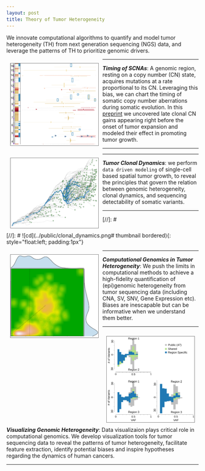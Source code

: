 ```yaml
---
layout: post
title: Theory of Tumor Heterogeneity
---
```


We innovate computational algorithms to quantify and model tumor heterogeneity (TH) from next generation sequencing (NGS) data, and leverage the patterns of TH to prioritize genomic drivers.

<div style="float:left; border:solid 1px gray; margin:10px;"><img src="../public/cnmut.png" width="230"></div>

---
**_Timing of SCNAs_**: A genomic region, resting on a copy number (CN) state, acquires mutations at a rate proportional to its CN. Leveraging this bias, we can chart the timing of somatic copy number aberrations during somatic evolution. In this [preprint](https://doi.org/10.1101/2022.06.14.495959) we uncovered late clonal CN gains appearing right before the onset of tumor expansion and modeled their effect in promoting tumor growth.

---

<div style="float:left; border:solid 1px gray; margin:10px;"><img src="../public/clonal_dynamics.png" width="230"></div>

---
**_Tumor Clonal Dynamics_**: we perform `data driven modeling` of single-cell based spatial tumor growth, to reveal the principles that govern the relation between genomic heterogeneity, clonal dynamics, and sequencing detectability of somatic variants.

---

[//]: # <div style="float:none;clear:both;"></div>
[//]: # ![cd](../public/clonal_dynamics.png# thumbnail bordered){: style="float:left; padding:1px"}


<div style="float:left; border:solid 1px gray; margin:10px;"><img src="../public/analytics_TH.png" width="230"></div>

---
**_Computational Genomics in Tumor Heterogeneity_**: We push the limits in computational methods to achieve a high-fidelity quantification of (epi)genomic heterogeneity from tumor sequencing data (including CNA, SV, SNV, Gene Expression etc). Biases are inescapable but can be informative when we understand them better.
<!-- Example: [VAP](https://combine-lab.github.io/VAP/) -->

---

<div style="float:left; border:solid 1px gray; margin:10px;"><img src="../public/ITH_plot.png" width="230"></div>

---
**_Visualizing Genomic Heterogeneity_**: Data visualizaion plays critical role in computational genomics. We develop visualization tools for tumor sequencing data to reveal the patterns of tumor heterogeneity, facilitate feature extraction, identify potential biases and inspire hypotheses regarding the dynamics of human cancers.
<!-- Example: [VAP](https://combine-lab.github.io/VAP/) -->

---
